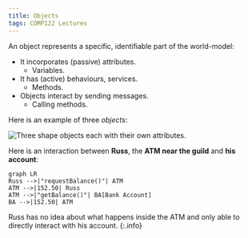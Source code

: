 ```yaml
---
title: Objects
tags: COMP122 Lectures
---
```

An object represents a specific, identifiable part of the world-model:

* It incorporates (passive) attributes.
	* Variables.
* It has (active) behaviours, services.
	* Methods.
* Objects interact by sending messages.
	* Calling methods.
	
Here is an example of three *objects*:

![Three shape objects each with their own attributes.]({{site.baseurl}}/assets/comp122/lectures/2021-03-02-1.png)

Here is an interaction between **Russ**, the **ATM near the guild** and **his account**:

```mermaid
graph LR
Russ -->|"requestBalance()"| ATM
ATM -->|152.50| Russ
ATM -->|"getBalance()"| BA[Bank Account]
BA -->|152.50| ATM
```

Russ has no idea about what happens inside the ATM and only able to directly interact with his account.
{:.info}